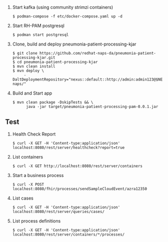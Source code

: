 1. Start kafka (using community strimzi containers)
   `````
   $ podman-compose -f etc/docker-compose.yaml up -d
   `````

2. Start RH-PAM postgresql
   `````
   $ podman start postgresql
   `````

3. Clone, build and deploy pneumonia-patient-processing-kjar
   `````
   $ git clone https://github.com/redhat-naps-da/pneumonia-patient-processing-kjar.git
   $ cd pneumonia-patient-processing-kjar
   $ mvn clean install
   $ mvn deploy \
        -DaltDeploymentRepository="nexus::default::http://admin:admin123@$NEXUS_ROUTE/repository/redhat-naps/"
   `````

4. Build and Start app
   `````
   $ mvn clean package -DskipTests && \
         java -jar target/pneumonia-patient-processing-pam-0.0.1.jar
   `````

## Test

1. Health Check Report
   `````
   $ curl -X GET -H 'Content-type:application/json' localhost:8080/rest/server/healthcheck?report=true
   `````

2. List containers
   `````
   $ curl -X GET http://localhost:8080/rest/server/containers
   `````


3. Start a business process
   `````
   $ curl -X POST localhost:8080/fhir/processes/sendSampleCloudEvent/azra12350
   `````

4. List cases
   `````
   $ curl -X GET -H 'Content-type:application/json' localhost:8080/rest/server/queries/cases/
   `````

4. List process definitions
   `````
   $ curl -X GET -H 'Content-type:application/json' localhost:8080/rest/server/containers/*/processes/
   `````
